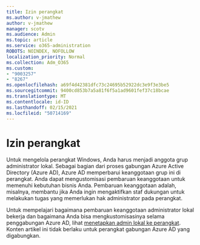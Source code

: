 ```yaml
---
title: Izin perangkat
ms.author: v-jmathew
author: v-jmathew
manager: scotv
ms.audience: Admin
ms.topic: article
ms.service: o365-administration
ROBOTS: NOINDEX, NOFOLLOW
localization_priority: Normal
ms.collection: Adm_O365
ms.custom:
- "9003257"
- "8267"
ms.openlocfilehash: a69f4d42381dfc73c24695b52922dc3e9f3e3be5
ms.sourcegitcommit: 9400cd853b7a5a81f6f5a1ad9601fef37c18bcae
ms.translationtype: MT
ms.contentlocale: id-ID
ms.lasthandoff: 02/15/2021
ms.locfileid: "50714169"
---
```

# <a name="device-permissions"></a>Izin perangkat

Untuk mengelola perangkat Windows, Anda harus menjadi anggota grup administrator lokal. Sebagai bagian dari proses gabungan Azure Active Directory (Azure AD), Azure AD memperbarui keanggotaan grup ini di perangkat. Anda dapat mengustomisasi pembaruan keanggotaan untuk memenuhi kebutuhan bisnis Anda. Pembaruan keanggotaan adalah, misalnya, membantu jika Anda ingin mengaktifkan staf dukungan untuk melakukan tugas yang memerlukan hak administrator pada perangkat.

Untuk mempelajari bagaimana pembaruan keanggotaan administrator lokal bekerja dan bagaimana Anda bisa mengkustomisasinya selama penggabungan Azure AD, lihat [menetapkan admin lokal ke perangkat](https://docs.microsoft.com/azure/active-directory/devices/assign-local-admin). Konten artikel ini tidak berlaku untuk perangkat gabungan Azure AD yang digabungkan.
